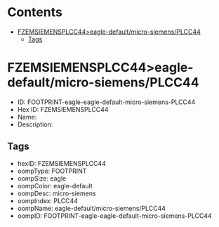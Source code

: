 



Contents
========

* [FZEMSIEMENSPLCC44>eagle-default/micro-siemens/PLCC44](#fzemsiemensplcc44eagle-defaultmicro-siemensplcc44)
	* [Tags](#tags)

# FZEMSIEMENSPLCC44>eagle-default/micro-siemens/PLCC44

- ID: FOOTPRINT-eagle-eagle-default-micro-siemens-PLCC44
- Hex ID: FZEMSIEMENSPLCC44
- Name: 
- Description: 

## Tags

- hexID: FZEMSIEMENSPLCC44
- oompType: FOOTPRINT
- oompSize: eagle
- oompColor: eagle-default
- oompDesc: micro-siemens
- oompIndex: PLCC44
- oompName: eagle-default/micro-siemens/PLCC44
- oompID: FOOTPRINT-eagle-eagle-default-micro-siemens-PLCC44
